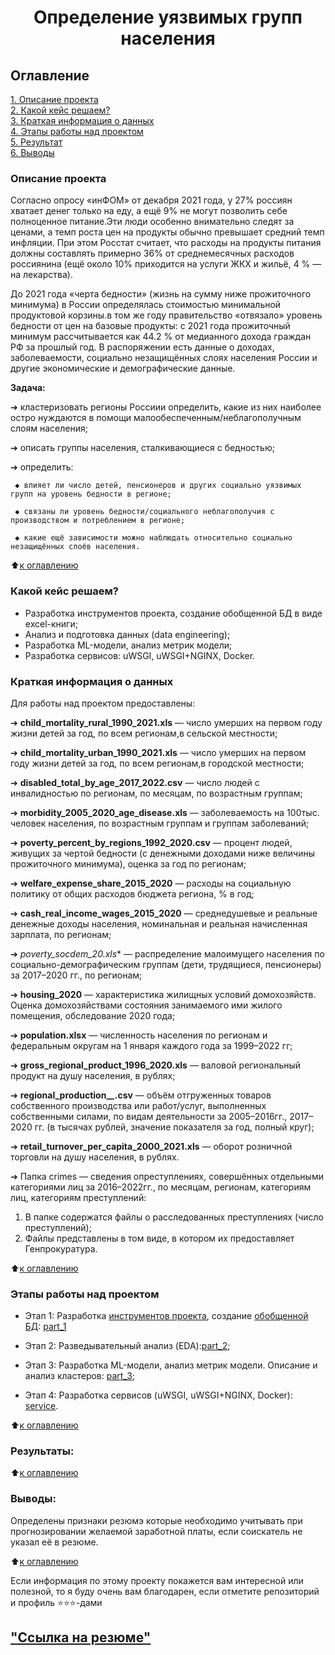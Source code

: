 # <center>Определение уязвимых групп населения

## Оглавление  
[1. Описание проекта](.README.md#Описание-проекта)  
[2. Какой кейс решаем?](.README.md#Какой-кейс-решаем)  
[3. Краткая информация о данных](.README.md#Краткая-информация-о-данных)  
[4. Этапы работы над проектом](.README.md#Этапы-работы-над-проектом)  
[5. Результат](.README.md#Результат)    
[6. Выводы](.README.md#Выводы) 

### Описание проекта  

 Согласно опросу «инФОМ» от декабря 2021 года, у 27% россиян хватает денег только на еду, а ещё 9% не могут позволить себе полноценное питание.Эти люди особенно внимательно следят за ценами, а темп роста  цен на продукты обычно превышает средний темп инфляции. При этом Росстат считает, что расходы на продукты питания должны составлять примерно 36% от среднемесячных расходов россиянина (ещё около 10% приходится на услуги ЖКХ и жильё, 4 % — на лекарства). 

 До 2021 года «черта бедности» (жизнь на сумму ниже прожиточного минимума) в России определялась стоимостью минимальной продуктовой корзины.в том же году правительство «отвязало» уровень бедности от цен на базовые продукты: с 2021 года прожиточный минимум рассчитывается как 44.2 % от медианного дохода граждан РФ за прошлый год. В распоряжении есть данные о доходах, заболеваемости, социально незащищённых слоях населения России и другие экономические и демографические данные.

 **Задача:**

  ➔ кластеризовать регионы Россиии определить, какие из них наиболее остро нуждаются в помощи малообеспеченным/неблагополучным слоям населения;

  ➔ описать группы населения, сталкивающиеся с бедностью;

  ➔ определить:

     ◆ влияет ли число детей, пенсионеров и других социально уязвимых групп на уровень бедности в регионе;

     ◆ связаны ли уровень бедности/социального неблагополучия с производством и потреблением в регионе;

     ◆ какие ещё зависимости можно наблюдать относительно социально незащищённых слоёв населения.

:arrow_up:[к оглавлению](_)


### Какой кейс решаем?   

  - Разработка инструментов проекта, создание обобщенной БД в виде excel-книги; 
  - Анализ и подготовка данных (data engineering);
  - Разработка ML-модели, анализ метрик модели;
  - Разработка сервисов: uWSGI, uWSGI+NGINX, Docker.



### Краткая информация о данных

Для работы над проектом предоставлены:

  ➔ **child_mortality_rural_1990_2021.xls** — число умерших на первом году жизни детей за год, по всем регионам,в сельской местности;

  ➔ **child_mortality_urban_1990_2021.xls** — число умерших на первом году жизни детей за год, по всем регионам,в городской местности;
  
  ➔ **disabled_total_by_age_2017_2022.csv** — число людей с инвалидностью по регионам, по месяцам, по возрастным группам;

  ➔ **morbidity_2005_2020_age_disease.xls** — заболеваемость на 100тыс. человек населения, по возрастным группам и группам заболеваний;

  ➔ **poverty_percent_by_regions_1992_2020.csv** — процент людей, живущих за чертой бедности (с денежными доходами ниже величины прожиточного минимума), оценка за год по регионам;

  ➔ **welfare_expense_share_2015_2020** — расходы на социальную политику от общих расходов бюджета региона, % в год;

  ➔ **cash_real_income_wages_2015_2020** — среднедушевые и реальные денежные доходы населения, номинальная и реальная начисленная зарплата, по регионам;

  ➔ **poverty_socdem_20*.xls** — распределение малоимущего населения по социально-демографическим группам (дети, трудящиеся, пенсионеры) за 2017–2020 гг., по регионам;

  ➔ **housing_2020** — характеристика жилищных условий домохозяйств. Оценка домохозяйствами состояния занимаемого ими жилого помещения, обследование 2020 года;

  ➔ **population.xlsx** — численность населения по регионам и федеральным округам на 1 января каждого года за 1999–2022 гг;

  ➔ **gross_regional_product_1996_2020.xls** — валовой региональный продукт на душу населения, в рублях;

  ➔ **regional_production_*_*.csv** — объём отгруженных товаров собственного производства или работ/услуг, выполненных собственными силами, по видам деятельности за 2005–2016гг., 2017–2020 гг. (в тысячах рублей, значение показателя за год, полный круг);

  ➔ **retail_turnover_per_capita_2000_2021.xls** — оборот розничной торговли на душу населения, в рублях.

  ➔ Папка crimes — сведения опреступлениях, совершённых отдельными категориями лиц за 2016–2022гг., по месяцам, регионам, категориям лиц, категориям преступлений:
   1. В папке содержатся файлы о расследованных преступлениях (число преступлений);
   2. Файлы представлены в том виде, в котором их предоставляет Генпрокуратура.

  
:arrow_up:[к оглавлению](.README.md#Оглавление)


### Этапы работы над проектом  

* Этап 1: Разработка [инструментов проекта](./tools), создание [обобщенной БД](./data/soc_pasport.xlsx): [part_1](./part_1.ipynb)

* Этап 2: Разведывательный анализ (EDA):[part_2](./part_2.ipynb);

* Этап 3: Разработка ML-модели, анализ метрик модели. Описание и анализ кластеров: [part_3](./part_2.ipynb);

* Этап 4: Разработка сервисов (uWSGI, uWSGI+NGINX, Docker): [service](./).



:arrow_up:[к оглавлению](.README.md#Оглавление)


### Результаты: 



:arrow_up:[к оглавлению](.README.md#Оглавление)


### Выводы:

Определены признаки резюмэ которые необходимо учитывать при прогнозировании желаемой заработной платы, если соискатель не указал её в резюме.


:arrow_up:[к оглавлению](.README.md#Оглавление)


Если информация по этому проекту покажется вам интересной или полезной, то я буду очень вам благодарен, если отметите репозиторий и профиль ⭐️⭐️⭐️-дами


## ["Ссылка на резюме"](https://kansk.hh.ru/resume/f3540f86ff097e4b7c0039ed1f315969523431)
